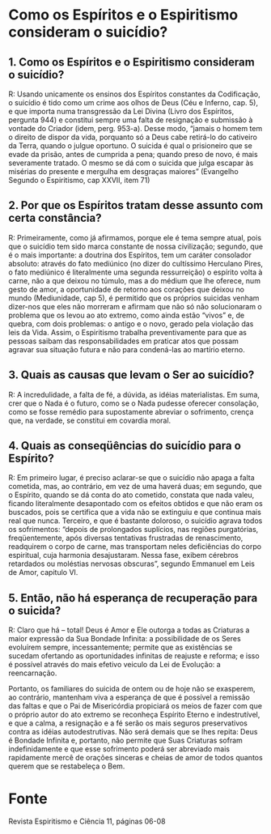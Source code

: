 # Como os Espíritos e o Espiritismo consideram o suicídio?

## 1. Como os Espíritos e o Espiritismo consideram o suicídio?
R: Usando unicamente os ensinos dos Espíritos constantes da Codificação, o suicídio é tido como um crime aos olhos de Deus (Céu e Inferno, cap. 5), e que importa numa transgressão da Lei Divina (Livro dos Espíritos, pergunta 944) e constitui sempre uma falta de resignação e submissão à vontade do Criador (idem, perg. 953-a). Desse modo, “jamais o homem tem o direito de dispor da vida, porquanto só a Deus cabe retirá-lo do cativeiro da Terra, quando o julgue oportuno. O suicida é qual o prisioneiro que se evade da prisão, antes de cumprida a pena; quando preso de novo, é mais severamente tratado. O mesmo se dá com o suicida que julga escapar às misérias do presente e mergulha em desgraças maiores” (Evangelho Segundo o Espiritismo, cap XXVII, item 71)

## 2. Por que os Espíritos tratam desse assunto com certa constância?
R: Primeiramente, como já afirmamos, porque ele é tema sempre atual, pois que o suicídio tem sido marca constante de nossa civilização; segundo, que é o mais importante: a doutrina dos Espíritos, tem um caráter consolador absoluto: através do fato mediúnico (no dizer do cultíssimo Herculano Pires, o fato mediúnico é literalmente uma segunda ressurreição) o espírito volta à carne, não a que deixou no túmulo, mas a do médium que lhe oferece, num gesto de amor, a oportunidade de retorno aos corações que deixou no mundo (Mediunidade, cap 5), é permitido que os próprios suicidas venham dizer-nos que eles não morreram e afirmam que não só não solucionaram o problema que os levou ao ato extremo, como ainda estão “vivos” e, de quebra, com dois problemas: o antigo e o novo, gerado pela violação das leis da Vida. Assim, o Espiritismo trabalha preventivamente para que as pessoas saibam das responsabilidades em praticar atos que possam agravar sua situação futura e não para condená-las ao martírio eterno.

## 3. Quais as causas que levam o Ser ao suicídio?
R: A incredulidade, a falta de fé, a dúvida, as idéias materialistas. Em suma, crer que o Nada é o futuro, como se o Nada pudesse oferecer consolação, como se fosse remédio para supostamente abreviar o sofrimento, crença que, na verdade, se constitui em covardia moral.

## 4. Quais as conseqüências do suicídio para o Espírito?
R: Em primeiro lugar, é preciso aclarar-se que o suicídio não apaga a falta cometida, mas, ao contrário, em vez de uma haverá duas; em segundo, que o Espírito, quando se dá conta do ato cometido, constata que nada valeu, ficando literalmente desapontado com os efeitos obtidos e que não eram os buscados, pois se certifica que a vida não se extinguiu e que continua mais real que nunca. Terceiro, e que é bastante doloroso, o suicídio agrava todos os sofrimentos: “depois de prolongados suplícios, nas regiões purgatórias, freqüentemente, após diversas tentativas frustradas de renascimento, readquirem o corpo de carne, mas transportam neles deficiências do corpo espiritual, cuja harmonia desajustaram. Nessa fase, exibem cérebros retardados ou moléstias nervosas obscuras”, segundo Emmanuel em Leis de Amor, capitulo VI.

## 5. Então, não há esperança de recuperação para o suicida?
R: Claro que há – total! Deus é Amor e Ele outorga a todas as Criaturas a maior expressão da Sua Bondade Infinita: a possibilidade de os Seres evoluírem sempre, incessantemente; permite que as existências se sucedam ofertando as oportunidades infinitas de reajuste e reforma; e isso é possível através do mais efetivo veiculo da Lei de Evolução: a reencarnação.

Portanto, os familiares do suicida de ontem ou de hoje não se exasperem, ao contrário, mantenham viva a esperança de que é possível a remissão das faltas e que o Pai de Misericórdia propiciará os meios de fazer com que o próprio autor do ato extremo se reconheça Espírito Eterno e indestrutível, e que a calma, a resignação e a fé serão os mais seguros preservativos contra as idéias autodestrutivas. Não será demais que se lhes repita: Deus é Bondade Infinita e, portanto, não permite que Suas Criaturas sofram indefinidamente e que esse sofrimento poderá ser abreviado mais rapidamente mercê de orações sinceras e cheias de amor de todos quantos querem que se restabeleça o Bem.

# Fonte
Revista Espiritismo e Ciência 11, páginas 06-08